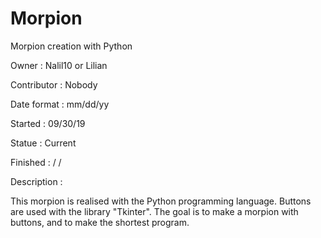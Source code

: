 # Morpion
Morpion creation with Python


Owner : Nalil10 or Lilian

Contributor : Nobody

Date format : mm/dd/yy

Started : 09/30/19

Statue : Current

Finished : / /


Description :

This morpion is realised with the Python programming language. Buttons are used with the library "Tkinter". The goal is to make a morpion with buttons, and to make the shortest program.